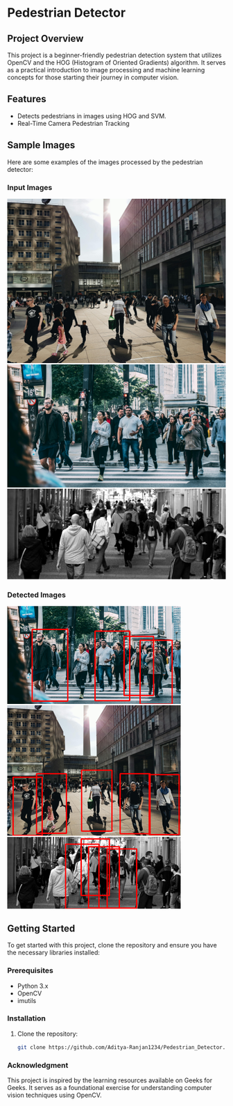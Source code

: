 # Pedestrian Detector

## Project Overview
This project is a beginner-friendly pedestrian detection system that utilizes OpenCV and the HOG (Histogram of Oriented Gradients) algorithm. It serves as a practical introduction to image processing and machine learning concepts for those starting their journey in computer vision.

## Features
- Detects pedestrians in images using HOG and SVM.
- Real-Time Camera Pedestrian Tracking

## Sample Images
Here are some examples of the images processed by the pedestrian detector:

### Input Images
![Image 1](Images/img1.jpg)
![Image 2](Images/img2.jpg)
![Image 3](Images/img3.jpg)

### Detected Images
![Detected 1](Images/detect1.png)
![Detected 2](Images/detect2.png)
![Detected 3](Images/detect3.png)

## Getting Started
To get started with this project, clone the repository and ensure you have the necessary libraries installed:

### Prerequisites
- Python 3.x
- OpenCV
- imutils

### Installation
1. Clone the repository:
   ```bash
   git clone https://github.com/Aditya-Ranjan1234/Pedestrian_Detector.git

### Acknowledgment
This project is inspired by the learning resources available on Geeks for Geeks. It serves as a foundational exercise for understanding computer vision techniques using OpenCV.
